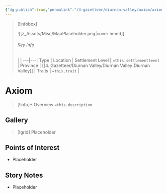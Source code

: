 ```yaml
---
{"dg-publish":true,"permalink":"/4-gazetteer/diurnan-valley/axiom/axiom/"}
---
```



> [!infobox]
> 
> ![[z_Assets/Misc/MapPlaceholder.png\|cover hmed]]
> ###### Key Info
>  |   |
> ---|---|
> Type | Location |
> Settlement Level | `=this.settlementlevel` |
> Province | [[4. Gazetteer/Diurnan Valley/Diurnan Valley\|Diurnan Valley]] |
> Traits | `=this.trait` |

# Axiom

> [!info]+ Overview
> `=this.description`

## Gallery

>[!grid]
>Placeholder


## Points of Interest

- Placeholder

## Story Notes

- Placeholder